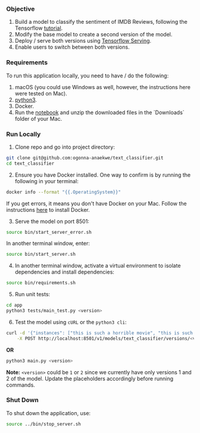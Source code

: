 ### Objective
1. Build a model to classify the sentiment of IMDB Reviews, following the Tensorflow [tutorial](https://www.tensorflow.org/hub/tutorials/tf2_text_classification).
2. Modify the base model to create a second version of the model.
3. Deploy / serve both versions using [Tensorflow Serving](https://www.tensorflow.org/tfx/guide/serving).
4. Enable users to switch between both versions.

### Requirements
To run this application locally, you need to have / do the following:
1. macOS (you could use Windows as well, however, the instructions here were tested on Mac).
2. [python3](https://programwithus.com/learn/python/install-python3-mac).
3. Docker.
4. Run the [notebook](https://colab.research.google.com/github/ogonna-anaekwe/text_classifier/blob/master/Text_Classification_with_Movie_Reviews_(Data_Eng_).ipynb) and unzip the downloaded files in the `Downloads` folder of your Mac.

### Run Locally
1. Clone repo and go into project directory:
```sh
git clone git@github.com:ogonna-anaekwe/text_classifier.git
cd text_classifier
```

2. Ensure you have Docker installed. One way to confirm is by running the following in your terminal:
```sh
docker info --format "{{.OperatingSystem}}"
```
 If you get errors, it means you don't have Docker on your Mac. Follow the instructions [here](https://docs.docker.com/docker-for-mac/install/) to install Docker.

3. Serve the model on port 8501:
```sh
source bin/start_server_error.sh
```
In another terminal window, enter:
```sh
source bin/start_server.sh
```

4. In another terminal window, activate a virtual environment to isolate dependencies and install dependencies: 
```sh
source bin/requirements.sh
```

5. Run unit tests:
```sh
cd app
python3 tests/main_test.py <version>
```

6. Test the model using `cURL` or the `python3 cli`:
```sh
curl -d '{"instances": ["this is such a horrible movie", "this is such a great movie", "this is such a horrible and great movie"]}' \
    -X POST http://localhost:8501/v1/models/text_classifier/versions/<version>:predict
```
**OR**
```sh
python3 main.py <version>
```

**Note:** `<version>` could be `1` or `2` since we currently have only versions 1 and 2 of the model. Update the placeholders accordingly before running commands.

### Shut Down
To shut down the application, use:
```sh
source ../bin/stop_server.sh
```